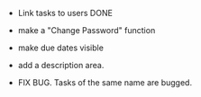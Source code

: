 - Link tasks to users DONE

- make a "Change Password" function

- make due dates visible

- add a description area.

- FIX BUG. Tasks of the same name are bugged.